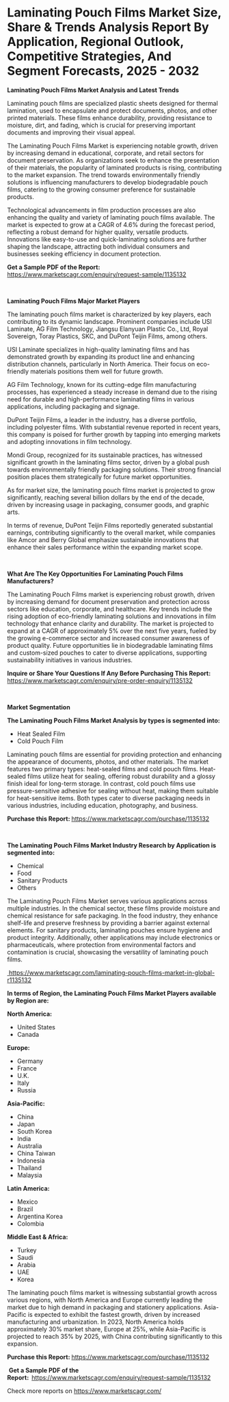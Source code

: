 <p><h1>Laminating Pouch Films Market Size, Share & Trends Analysis Report By Application, Regional Outlook, Competitive Strategies, And Segment Forecasts, 2025 - 2032</h1></p><p><strong>Laminating Pouch Films Market Analysis and Latest Trends</strong></p>
<p><p>Laminating pouch films are specialized plastic sheets designed for thermal lamination, used to encapsulate and protect documents, photos, and other printed materials. These films enhance durability, providing resistance to moisture, dirt, and fading, which is crucial for preserving important documents and improving their visual appeal. </p><p>The Laminating Pouch Films Market is experiencing notable growth, driven by increasing demand in educational, corporate, and retail sectors for document preservation. As organizations seek to enhance the presentation of their materials, the popularity of laminated products is rising, contributing to the market expansion. The trend towards environmentally friendly solutions is influencing manufacturers to develop biodegradable pouch films, catering to the growing consumer preference for sustainable products.</p><p>Technological advancements in film production processes are also enhancing the quality and variety of laminating pouch films available. The market is expected to grow at a CAGR of 4.6% during the forecast period, reflecting a robust demand for higher quality, versatile products. Innovations like easy-to-use and quick-laminating solutions are further shaping the landscape, attracting both individual consumers and businesses seeking efficiency in document protection.</p></p>
<p><strong>Get a Sample PDF of the Report:&nbsp;</strong> <a href="https://www.marketscagr.com/enquiry/request-sample/1135132?utm_campaign=2994&utm_medium=2&utm_source=Github&utm_content=ia&utm_term=01042025&utm_id=laminating-pouch-films">https://www.marketscagr.com/enquiry/request-sample/1135132</a></p>
<p>&nbsp;</p>
<p><strong>Laminating Pouch Films Major Market Players</strong></p>
<p><p>The laminating pouch films market is characterized by key players, each contributing to its dynamic landscape. Prominent companies include USI Laminate, AG Film Technology, Jiangsu Elanyuan Plastic Co., Ltd, Royal Sovereign, Toray Plastics, SKC, and DuPont Teijin Films, among others.</p><p>USI Laminate specializes in high-quality laminating films and has demonstrated growth by expanding its product line and enhancing distribution channels, particularly in North America. Their focus on eco-friendly materials positions them well for future growth.</p><p>AG Film Technology, known for its cutting-edge film manufacturing processes, has experienced a steady increase in demand due to the rising need for durable and high-performance laminating films in various applications, including packaging and signage.</p><p>DuPont Teijin Films, a leader in the industry, has a diverse portfolio, including polyester films. With substantial revenue reported in recent years, this company is poised for further growth by tapping into emerging markets and adopting innovations in film technology.</p><p>Mondi Group, recognized for its sustainable practices, has witnessed significant growth in the laminating films sector, driven by a global push towards environmentally friendly packaging solutions. Their strong financial position places them strategically for future market opportunities.</p><p>As for market size, the laminating pouch films market is projected to grow significantly, reaching several billion dollars by the end of the decade, driven by increasing usage in packaging, consumer goods, and graphic arts.</p><p>In terms of revenue, DuPont Teijin Films reportedly generated substantial earnings, contributing significantly to the overall market, while companies like Amcor and Berry Global emphasize sustainable innovations that enhance their sales performance within the expanding market scope.</p></p>
<p>&nbsp;</p>
<p><strong>What Are The Key Opportunities For Laminating Pouch Films Manufacturers?</strong></p>
<p><p>The Laminating Pouch Films market is experiencing robust growth, driven by increasing demand for document preservation and protection across sectors like education, corporate, and healthcare. Key trends include the rising adoption of eco-friendly laminating solutions and innovations in film technology that enhance clarity and durability. The market is projected to expand at a CAGR of approximately 5% over the next five years, fueled by the growing e-commerce sector and increased consumer awareness of product quality. Future opportunities lie in biodegradable laminating films and custom-sized pouches to cater to diverse applications, supporting sustainability initiatives in various industries.</p></p>
<p><strong>Inquire or Share Your Questions If Any Before Purchasing This Report:</strong> <a href="https://www.marketscagr.com/enquiry/pre-order-enquiry/1135132?utm_campaign=2994&utm_medium=2&utm_source=Github&utm_content=ia&utm_term=01042025&utm_id=laminating-pouch-films">https://www.marketscagr.com/enquiry/pre-order-enquiry/1135132</a></p>
<p>&nbsp;</p>
<p><strong>Market Segmentation</strong></p>
<p><strong>The Laminating Pouch Films Market Analysis by types is segmented into:</strong></p>
<p><ul><li>Heat Sealed Film</li><li>Cold Pouch Film</li></ul></p>
<p><p>Laminating pouch films are essential for providing protection and enhancing the appearance of documents, photos, and other materials. The market features two primary types: heat-sealed films and cold pouch films. Heat-sealed films utilize heat for sealing, offering robust durability and a glossy finish ideal for long-term storage. In contrast, cold pouch films use pressure-sensitive adhesive for sealing without heat, making them suitable for heat-sensitive items. Both types cater to diverse packaging needs in various industries, including education, photography, and business.</p></p>
<p><strong>Purchase this Report:&nbsp;</strong><a href="https://www.marketscagr.com/purchase/1135132?utm_campaign=2994&utm_medium=2&utm_source=Github&utm_content=ia&utm_term=01042025&utm_id=laminating-pouch-films">https://www.marketscagr.com/purchase/1135132</a></p>
<p>&nbsp;</p>
<p><strong>The Laminating Pouch Films Market Industry Research by Application is segmented into:</strong></p>
<p><ul><li>Chemical</li><li>Food</li><li>Sanitary Products</li><li>Others</li></ul></p>
<p><p>The Laminating Pouch Films Market serves various applications across multiple industries. In the chemical sector, these films provide moisture and chemical resistance for safe packaging. In the food industry, they enhance shelf-life and preserve freshness by providing a barrier against external elements. For sanitary products, laminating pouches ensure hygiene and product integrity. Additionally, other applications may include electronics or pharmaceuticals, where protection from environmental factors and contamination is crucial, showcasing the versatility of laminating pouch films.</p></p>
<p><a href="https://www.marketscagr.com/laminating-pouch-films-market-in-global-r1135132?utm_campaign=2994&utm_medium=2&utm_source=Github&utm_content=ia&utm_term=01042025&utm_id=laminating-pouch-films">&nbsp;https://www.marketscagr.com/laminating-pouch-films-market-in-global-r1135132</a></p>
<p><strong>In terms of Region, the Laminating Pouch Films Market Players available by Region are:</strong></p>
<p>
    <p> <strong> North America: </strong>
        <ul>
            <li>United States</li>
            <li>Canada</li>
        </ul>
        </p> 
    <p> <strong> Europe: </strong>
        <ul>
            <li>Germany</li>
            <li>France</li>
            <li>U.K.</li>
            <li>Italy</li>
            <li>Russia</li>
        </ul>
        </p> 
    <p> <strong> Asia-Pacific: </strong>
        <ul>
            <li>China</li>
            <li>Japan</li>
            <li>South Korea</li>
            <li>India</li>
            <li>Australia</li>
            <li>China Taiwan</li>
            <li>Indonesia</li>
            <li>Thailand</li>
            <li>Malaysia</li>
        </ul>
        </p> 
    <p> <strong> Latin America: </strong>
        <ul>
            <li>Mexico</li>
            <li>Brazil</li>
            <li>Argentina Korea</li>
            <li>Colombia</li>
        </ul>
        </p> 
    <p> <strong> Middle East & Africa: </strong>
        <ul>
            <li>Turkey</li>
            <li>Saudi</li>
            <li>Arabia</li>
            <li>UAE</li>
            <li>Korea</li>
        </ul>
    </p>
    </p>
<p><p>The laminating pouch films market is witnessing substantial growth across various regions, with North America and Europe currently leading the market due to high demand in packaging and stationery applications. Asia-Pacific is expected to exhibit the fastest growth, driven by increased manufacturing and urbanization. In 2023, North America holds approximately 30% market share, Europe at 25%, while Asia-Pacific is projected to reach 35% by 2025, with China contributing significantly to this expansion.</p></p>
<p><strong>Purchase this Report: </strong><a href="https://www.marketscagr.com/purchase/1135132?utm_campaign=2994&utm_medium=2&utm_source=Github&utm_content=ia&utm_term=01042025&utm_id=laminating-pouch-films">https://www.marketscagr.com/purchase/1135132</a></p>
<p>&nbsp;<strong>Get a Sample PDF of the Report:&nbsp;&nbsp;</strong><a href="https://www.marketscagr.com/enquiry/request-sample/1135132?utm_campaign=2994&utm_medium=2&utm_source=Github&utm_content=ia&utm_term=01042025&utm_id=laminating-pouch-films">https://www.marketscagr.com/enquiry/request-sample/1135132</a></p>
<p><strong></strong></p>
<p>Check more reports on <a href="https://www.marketscagr.com/?utm_campaign=2994&utm_medium=2&utm_source=Github&utm_content=ia&utm_term=01042025&utm_id=laminating-pouch-films">https://www.marketscagr.com/</a></p>